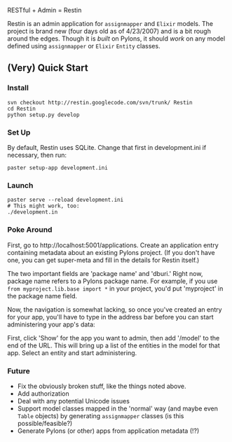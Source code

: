 RESTful + Admin = Restin

Restin is an admin application for `assignmapper` and `Elixir` models. The project is brand new (four days old as of 4/23/2007) and is a bit rough around the edges. Though it is _built_ on Pylons, it should _work_ on any model defined using `assignmapper` or `Elixir` `Entity` classes.


## (Very) Quick Start ##


### Install ###

```
svn checkout http://restin.googlecode.com/svn/trunk/ Restin
cd Restin
python setup.py develop
```


### Set Up ###

By default, Restin uses SQLite. Change that first in development.ini if necessary, then run:

```
paster setup-app development.ini
```


### Launch ###

```
paster serve --reload development.ini
# This might work, too:
./development.in
```


### Poke Around ###

First, go to http://localhost:5001/applications. Create an application entry containing metadata about an existing Pylons project. (If you don't have one, you can get super-meta and fill in the details for Restin itself.)

The two important fields are 'package name' and 'dburi.' Right now, package name refers to a Pylons package name. For example, if you use `from myproject.lib.base import *` in your project, you'd put 'myproject' in the package name field.

Now, the navigation is somewhat lacking, so once you've created an entry for your app, you'll have to type in the address bar before you can start administering your app's data:

First, click 'Show' for the app you want to admin, then add '/model' to the end of the URL. This will bring up a list of the entities in the model for that app. Select an entity and start administering.


### Future ###

  * Fix the obviously broken stuff, like the things noted above.
  * Add authorization
  * Deal with any potential Unicode issues
  * Support model classes mapped in the 'normal' way (and maybe even `Table` objects) by generating `assignmapper` classes (is this possible/feasible?)
  * Generate Pylons (or other) apps from application metadata (!?)

